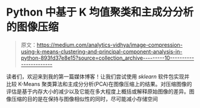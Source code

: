 # Python 中基于 K 均值聚类和主成分分析的图像压缩

> 原文：<https://medium.com/analytics-vidhya/image-compression-using-k-means-clustering-and-principal-component-analysis-in-python-893fd37e8e15?source=collection_archive---------10----------------------->

读者们，欢迎来到我的第一篇媒体博客！让我们尝试使用 *sklearn* 软件包实现并比较 K-Means 聚类算法和主成分分析(PCA)在图像压缩上的结果。对压缩图像的评估是基于内存大小的减少以及它能在多大程度上概括或解释原始图像的差异。图像压缩的目的是在保持与图像相似性的同时，尽可能减小存储空间